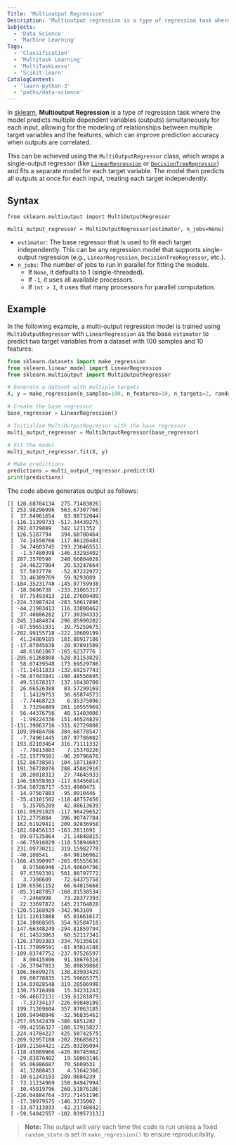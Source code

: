 ```yaml
---
Title: 'Multioutput Regression'
Description: 'Multioutput regression is a type of regression task where the model predicts multiple dependent variables (outputs) simultaneously for each input.'
Subjects:
  - 'Data Science'
  - 'Machine Learning'
Tags:
  - 'Classification'
  - 'Multitask Learning'
  - 'MultiTaskLasso'
  - 'Scikit-learn'
CatalogContent:
  - 'learn-python-3'
  - 'paths/data-science'
---
```


In [sklearn](https://www.codecademy.com/resources/docs/sklearn), **Multioutput Regression** is a type of regression task where the model predicts multiple dependent variables (outputs) simultaneously for each input, allowing for the modeling of relationships between multiple target variables and the features, which can improve prediction accuracy when outputs are correlated.

This can be achieved using the `MultiOutputRegressor` class, which wraps a single-output regressor (like [`LinearRegression`](https://www.codecademy.com/resources/docs/sklearn/linear-regression-analysis) or [`DecisionTreeRegressor`](https://www.codecademy.com/resources/docs/sklearn/decision-trees)) and fits a separate model for each target variable. The model then predicts all outputs at once for each input, treating each target independently.

## Syntax

```pseudo
from sklearn.multioutput import MultiOutputRegressor

multi_output_regressor = MultiOutputRegressor(estimator, n_jobs=None)
```

- `estimator`: The base regressor that is used to fit each target independently. This can be any regression model that supports single-output regression (e.g., `LinearRegression`, `DecisionTreeRegressor`, etc.).
- `n_jobs`: The number of jobs to run in parallel for fitting the models.
  - If `None`, it defaults to 1 (single-threaded).
  - If `-1`, it uses all available processors.
  - If `int > 1`, it uses that many processors for parallel computation.

## Example

In the following example, a multi-output regression model is trained using `MultiOutputRegressor` with `LinearRegression` as the base `estimator` to predict two target variables from a dataset with 100 samples and 10 features:

```py
from sklearn.datasets import make_regression
from sklearn.linear_model import LinearRegression
from sklearn.multioutput import MultiOutputRegressor

# Generate a dataset with multiple targets
X, y = make_regression(n_samples=100, n_features=10, n_targets=2, random_state=42)

# Create the base regressor
base_regressor = LinearRegression()

# Initialize MultiOutputRegressor with the base regressor
multi_output_regressor = MultiOutputRegressor(base_regressor)

# Fit the model
multi_output_regressor.fit(X, y)

# Make predictions
predictions = multi_output_regressor.predict(X)
print(predictions)
```

The code above generates output as follows:

```shell
[[ 120.68784134  275.71483026]
 [ 253.98296996  563.67307766]
 [  37.84961654   83.88732044]
 [-116.11399733 -517.34439275]
 [ 292.0729889   342.1211352 ]
 [ 126.5187794   394.60780464]
 [  74.14550766  117.86120484]
 [  34.74603745  293.23646551]
 [  -1.57480398 -146.33293402]
 [ 287.3570598   248.60804028]
 [  24.46227084   20.53247664]
 [  57.5037778   -52.07222977]
 [  33.46389769   59.9293089 ]
 [-184.35231748 -145.97759938]
 [ -18.0696738  -233.21065317]
 [  97.75493413  216.27609409]
 [-224.33987424 -283.50617896]
 [ -44.21983413  116.33800462]
 [  37.40886282  177.30394333]
 [ 245.13484874  296.85999202]
 [ -87.59651931  -39.75259675]
 [-202.99155718 -222.10609199]
 [  41.24869185  181.88917186]
 [ -17.87045638  -20.97891509]
 [  48.61661067 -165.6237776 ]
 [-295.61268808 -528.01153829]
 [  58.07439548  173.69529786]
 [ -71.14511833 -132.69257743]
 [ -56.87043841 -190.48556695]
 [  49.51678317  137.10430708]
 [  26.66526388   83.57299169]
 [   1.14129753   36.65874573]
 [  -7.74468723    6.85375096]
 [   3.73294889  261.10555969]
 [  56.44376756   40.51403006]
 [  -1.99224336  151.40524829]
 [-131.39863716 -331.62729808]
 [ 109.99484706  384.60778547]
 [  -7.74961445  107.97786082]
 [ 193.82103464  316.71111332]
 [  -7.79813083    7.15370226]
 [ -52.15779501  -96.20796676]
 [ 152.86738501  104.18711697]
 [ 191.36728076  288.45882916]
 [  20.20018313   27.74645933]
 [ 146.58558363 -117.63456814]
 [-354.50728717 -533.4900471 ]
 [  14.97567883  -95.0910446 ]
 [ -35.43101502 -118.48757456]
 [   5.35705289   42.88613639]
 [-161.09291025 -117.90429652]
 [ 172.2775084   396.90747784]
 [ 162.61929411  209.92836958]
 [-182.68456133 -163.2811691 ]
 [  89.07535864  -21.14848815]
 [ -46.75916029 -110.53894603]
 [ 231.09730211  319.15982778]
 [ -40.108541    -84.98166962]
 [-166.45390997 -265.05555636]
 [   0.97586946 -214.40604796]
 [  97.63593301  501.80797772]
 [   3.7398609   -72.64375758]
 [ 130.65561152   66.64815668]
 [ -85.31407057 -168.81530534]
 [  -7.2468998    73.28377393]
 [  22.33697872  145.21764028]
 [-120.51168929 -342.963189  ]
 [ 121.12613888   65.01661617]
 [ 124.10868505  354.92584718]
 [-147.66348249 -294.81859794]
 [  61.14523063   60.52117341]
 [-126.37893383 -334.70135616]
 [-111.77099591  -81.93814188]
 [-109.83747752 -237.97526597]
 [   8.00415806   91.38676316]
 [ -26.37947013   36.09839868]
 [ 106.36699275  130.83993429]
 [  69.06778835  125.59665375]
 [ 134.03028548  319.28586998]
 [ 130.75716498   15.34231243]
 [ -86.46672131 -139.61281879]
 [  -7.33734137 -226.69848199]
 [ 199.71269604  357.97063185]
 [ 100.94948846  -32.96835461]
 [-257.05342439 -386.6851282 ]
 [ -99.42556327 -108.57915827]
 [ 224.41784227  425.50742575]
 [-269.92957188 -202.28685621]
 [-109.21584421 -225.03205094]
 [-118.45089966 -420.99745962]
 [ -29.83876402   19.58063146]
 [  95.06986687   70.5609531 ]
 [  41.32888453    4.51642366]
 [ -10.61243193  289.0884239 ]
 [  73.11234969  158.84947994]
 [  10.45019796  260.51876186]
 [-226.04884764 -372.71451196]
 [ -17.30979575 -146.3735002 ]
 [ -13.07113033  -42.21748842]
 [ -59.54942557 -102.03957313]]
```

> **Note:** The output will vary each time the code is run unless a fixed `random_state` is set in `make_regression()` to ensure reproducibility.
